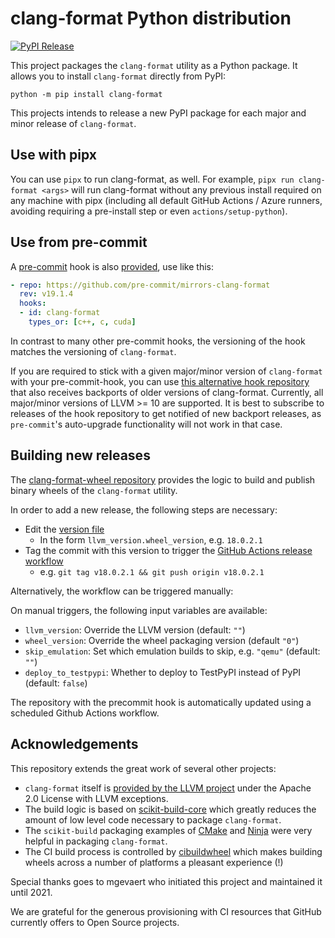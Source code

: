 # clang-format Python distribution

[![PyPI Release](https://img.shields.io/pypi/v/clang-format.svg)](https://pypi.org/project/clang-format)

This project packages the `clang-format` utility as a Python package. It allows you to install `clang-format` directly from PyPI:

```
python -m pip install clang-format
```

This projects intends to release a new PyPI package for each major and minor release of `clang-format`.

## Use with pipx

You can use `pipx` to run clang-format, as well. For example, `pipx run clang-format <args>` will run clang-format without any previous install required on any machine with pipx (including all default GitHub Actions / Azure runners, avoiding requiring a pre-install step or even `actions/setup-python`).

## Use from pre-commit

A [pre-commit](https://pre-commit.com) hook is also [provided](https://github.com/pre-commit/mirrors-clang-format), use like this:

```yaml
- repo: https://github.com/pre-commit/mirrors-clang-format
  rev: v19.1.4
  hooks:
  - id: clang-format
    types_or: [c++, c, cuda]
```

In contrast to many other pre-commit hooks, the versioning of the hook matches the versioning of `clang-format`.

If you are required to stick with a given major/minor version of `clang-format` with your pre-commit-hook, you can use [this alternative hook repository](https://github.com/ssciwr/clang-format-hook) that also receives backports of older versions of clang-format.
Currently, all major/minor versions of LLVM >= 10 are supported.
It is best to subscribe to releases of the hook repository to get notified of new backport releases, as `pre-commit`'s auto-upgrade functionality will not work in that case.

## Building new releases

The [clang-format-wheel repository](https://github.com/ssciwr/clang-format-wheel) provides the logic to build and publish binary wheels of the `clang-format` utility.

In order to add a new release, the following steps are necessary:

* Edit the [version file](https://github.com/ssciwr/clang-format-wheel/blob/main/clang-format_version.txt)
  * In the form `llvm_version.wheel_version`, e.g. `18.0.2.1`
* Tag the commit with this version to trigger the [GitHub Actions release workflow](https://github.com/ssciwr/clang-format-wheel/actions/workflows/release.yml)
  * e.g. `git tag v18.0.2.1 && git push origin v18.0.2.1`

Alternatively, the workflow can be triggered manually:

On manual triggers, the following input variables are available:
* `llvm_version`: Override the LLVM version (default: `""`)
* `wheel_version`: Override the wheel packaging version (default `"0"`)
* `skip_emulation`: Set which emulation builds to skip, e.g. `"qemu"` (default: `""`)
* `deploy_to_testpypi`: Whether to deploy to TestPyPI instead of PyPI (default: `false`)

The repository with the precommit hook is automatically updated using a scheduled Github Actions workflow.

## Acknowledgements

This repository extends the great work of several other projects:

* `clang-format` itself is [provided by the LLVM project](https://github.com/llvm/llvm-project) under the Apache 2.0 License with LLVM exceptions.
* The build logic is based on [scikit-build-core](https://github.com/scikit-build/scikit-build-core) which greatly reduces the amount of low level code necessary to package `clang-format`.
* The `scikit-build` packaging examples of [CMake](https://github.com/scikit-build/cmake-python-distributions) and [Ninja](https://github.com/scikit-build/ninja-python-distributions) were very helpful in packaging `clang-format`.
* The CI build process is controlled by [cibuildwheel](https://github.com/pypa/cibuildwheel) which makes building wheels across a number of platforms a pleasant experience (!)

Special thanks goes to mgevaert who initiated this project and maintained it until 2021.

We are grateful for the generous provisioning with CI resources that GitHub currently offers to Open Source projects.
